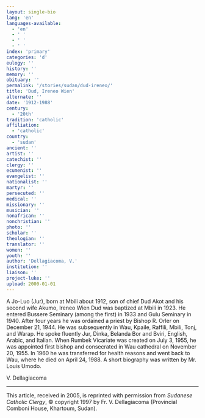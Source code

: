```yaml
---
layout: single-bio
lang: 'en'
languages-available:
  - 'en'
  - ' '
  - ' '
  - ' '
index: 'primary'
categories: 'd'
eulogy: ''
history: ''
memory: ''
obituary: ''
permalink: '/stories/sudan/dud-ireneo/'
title: 'Dud, Ireneo Wien'
alternate: ''
date: '1912-1988'
century:
  - '20th'
tradition: 'catholic'
affiliation:
  - 'catholic'
country:
  - 'sudan'
ancient: ''
artist: ''
catechist: ''
clergy: ''
ecumenist: ''
evangelist: ''
nationalist: ''
martyr: ''
persecuted: ''
medical: ''
missionary: ''
musician: ''
nonafrican: ''
nonchristian: ''
photo: ''
scholar: ''
theologian: ''
translator: ''
women: ''
youth: ''
author: 'Dellagiacoma, V.'
institution: ''
liaison: ''
project-luke: ''
upload: 2000-01-01
---
```



A Jo-Luo (Jur), born at Mbili about 1912, son of chief Dud Akot and his second wife Akumo, Ireneo Wien Dud was baptized at Mbili in 1923. He entered Bussere Seminary (among the first) in 1933 and Gulu Seminary in 1940. After four years he was ordained a priest by Bishop R. Orler on December 21, 1944. He was subsequently in Wau, Kpaile, Raffili, Mbili, Tonj, and Warap. He spoke fluently Jur, Dinka, Belanda Bor and Bviri, English, Arabic, and Italian. When Rumbek Vicariate was created on July 3, 1955, he was appointed first bishop and consecrated in Wau cathedral on November 20, 1955. In 1960 he was transferred for health reasons and went back to Wau, where he died on April 24, 1988. A short biography was written by Mr. Louis Umodo.

V. Dellagiacoma

---

This article, received in 2005, is reprinted with permission from *Sudanese Catholic Clergy*, © copyright 1997 by Fr. V. Dellagiacoma (Provincial Comboni House, Khartoum, Sudan).